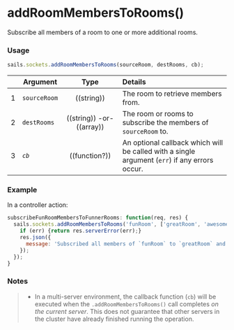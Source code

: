 # addRoomMembersToRooms()

Subscribe all members of a room to one or more additional rooms.

### Usage

```js
sails.sockets.addRoomMembersToRooms(sourceRoom, destRooms, cb);
```


|   | Argument   | Type        | Details |
|---|------------|:-----------:|:--------|
| 1 | `sourceRoom`   | ((string)) | The room to retrieve members from.
| 2 | `destRooms`    | ((string)) -or- ((array))  | The room or rooms to subscribe the members of `sourceRoom` to.
| 3 | _`cb`_         | ((function?))| An optional callback which will be called with a single argument (`err`) if any errors occur.


### Example

In a controller action:

```javascript
subscribeFunRoomMembersToFunnerRooms: function(req, res) {
  sails.sockets.addRoomMembersToRooms('funRoom', ['greatRoom', 'awesomeRoom'], function(err) {
    if (err) {return res.serverError(err);}
    res.json({
      message: 'Subscribed all members of `funRoom` to `greatRoom` and `awesomeRoom`!'
    });
  });
}
```

### Notes
> + In a multi-server environment, the callback function (`cb`) will be executed when the `.addRoomMembersToRooms()` call completes _on the current server_.  This does not guarantee that other servers in the cluster have already finished running the operation.

<docmeta name="displayName" value="addRoomMembersToRooms()">

